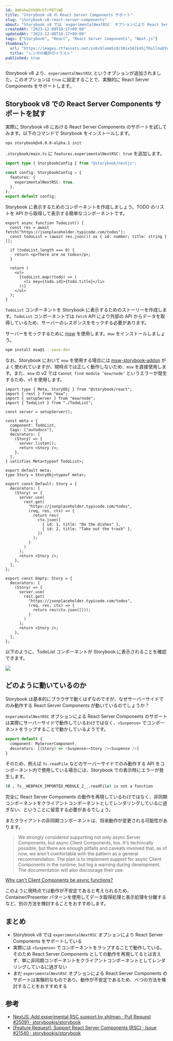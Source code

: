 ```yaml
---
id: 4mKnhw2VkQHchTrPQTiWE
title: "Storybook v8 の React Server Components サポート"
slug: "storybook-v8-react-server-components"
about: "Storybook v8 では `experimentalNextRSC` オプションにより React Server Components をサポートしています。しかし、このオプションは React Server Components としての動作を再現しているわけではありません。サーバーサイドで Storybook が動作してるわけではなく、非同期コンポーネントをクライアントでレンダリングしているに過ぎないことに留意すべきです。"
createdAt: "2023-12-09T18:17+09:00"
updatedAt: "2023-12-09T18:17+09:00"
tags: ["Storybook", "React", "React Server Components", "Next.js"]
thumbnail:
  url: "https://images.ctfassets.net/in6v9lxmm5c8/1KsxS6Ik4SjTKxllnuDYes/942fa2154243b3890c8e99e47e927cae/fireplace_renga_danro_illust_4172.png"
  title: "レンガの暖炉のイラスト"
published: true
---
```


Storybook v8 より、`experimentalNextRSC` というオプションが追加されました。このオプションは `true` に設定することで、実験的に React Server Components をサポートします。

## Storybook v8 での React Server Components サポートを試す

実際に Storybook v8 における React Server Components のサポートを試してみます。以下のコマンドで Storybook をインストールします。

```bash
npx storybook@v8.0.0-alpha.1 init
```

`.storybook/main.ts` に `features.experimentalNextRSC: true` を追加します。

```ts
import type { StorybookConfig } from "@storybook/nextjs";

const config: StorybookConfig = {
  features: {
    experimentalNextRSC: true,
  },
};
export default config;
```

Storybook に表示するためのコンポーネントを作成しましょう。TODO のリストを API から取得して表示する簡単なコンポーネントです。

```tsx:app/TodoList/TodoList.tsx
export async function TodoList() {
  const res = await fetch("https://jsonplaceholder.typicode.com/todos");
  const todoList = (await res.json()) as { id: number; title: string }[];

  if (todoList.length === 0) {
    return <p>There are no todos</p>;
  }

  return (
    <ul>
      {todoList.map((todo) => (
        <li key={todo.id}>{todo.title}</li>
      ))}
    </ul>
  );
}
```

`TodoList` コンポーネントを Storybook に表示するためのストーリーを作成します。`TodoList` コンポーネントでは `fetch` API により外部の API からデータを取得しているため、サーバーのレスポンスをモックする必要があります。

サーバーをモックするために [msw](https://mswjs.io/) を使用します。`msw` をインストールしましょう。

```bash
npm install msw@1 --save-dev
```

なお、Storybook において `msw` を使用する場合には [msw-storybook-addon](https://storybook.js.org/addons/msw-storybook-addon) がよく使われていますが、現時点では正しく動作しないため、`msw` を直接使用します。また、`msw` の v2 では `Cannot find module ‘msw/node’` というエラーが発生するため、v1 を使用します。

```tsx:app/TodoList/TodoList.stories.tsx
import type { Meta, StoryObj } from "@storybook/react";
import { rest } from "msw";
import { setupServer } from "msw/node";
import { TodoList } from "./TodoList";

const server = setupServer();

const meta = {
  component: TodoList,
  tags: ["autodocs"],
  decorators: [
    (Story) => {
      server.listen();
      return <Story />;
    },
  ],
} satisfies Meta<typeof TodoList>;

export default meta;
type Story = StoryObj<typeof meta>;

export const Default: Story = {
  decorators: [
    (Story) => {
      server.use(
        rest.get(
          "https://jsonplaceholder.typicode.com/todos",
          (req, res, ctx) => {
            return res(
              ctx.json([
                { id: 1, title: "Do the dishes" },
                { id: 2, title: "Take out the trash" },
              ])
            );
          }
        )
      );
      return <Story />;
    },
  ],
};

export const Empty: Story = {
  decorators: [
    (Story) => {
      server.use(
        rest.get(
          "https://jsonplaceholder.typicode.com/todos",
          (req, res, ctx) => {
            return res(ctx.json([]));
          }
        )
      );
      return <Story />;
    },
  ],
};
```

以下のように、TodoList コンポーネントが Storybook に表示されることを確認できます。

![](https://images.ctfassets.net/in6v9lxmm5c8/4kKoLwQRC5BfkhlmbAIFle/ab533a080bd1d1897be590c79ede42f2/__________2023-12-09_19.36.55.png)

## どのように動いているのか

Storybook は基本的にブラウザで動くはずなのですが、なぜサーバーサイドでのみ動作する React Server Components が動いているのでしょうか？

`experimentalNextRSC` オプションによる React Server Components のサポートは実際にサーバーサイドで動作しているわけではなく、`<Suspense>` でコンポーネントをラップすることで動かしているようです。

```ts
export default {
  component: MyServerComponent,
  decorators: [(Story) => <Suspense><Story /><Suspense />]
}
```

そのため、例えば `fs.readFile` などのサーバーサイドでのみ動作する API をコンポーネント内で使用している場合には、Storybook での表示時にエラーが発生します。

```sh
(0 , fs__WEBPACK_IMPORTED_MODULE_2__.readFile) is not a function
```

完全に React Server Components の動作を再現しているわけではなく、非同期コンポーネントをクライアントコンポーネントとしてレンダリングしているに過ぎない、ということに留意する必要があるでしょう。

またクライアントの非同期コンポーネントは、将来動作が変更される可能性があります。

> We strongly considered supporting not only async Server Components, but async Client Components, too. It's technically possible, but there are enough pitfalls and caveats involved that, as of now, we aren't comfortable with the pattern as a general recommendation. The plan is to implement support for async Client Components in the runtime, but log a warning during development. The documentation will also discourage their use.

[Why can't Client Components be async functions?](https://github.com/acdlite/rfcs/blob/first-class-promises/text/0000-first-class-support-for-promises.md#why-cant-client-components-be-async-functions)

このように現時点では動作が不安定であると考えられるため、Container/Presenter パターンを使用してデータ取得処理と表示処理を分離するなど、別の方法を検討することをおすすめします。

## まとめ

- Storybook v8 では `experimentalNextRSC` オプションにより React Server Components をサポートしている
- 実際には `<Suspense>` でコンポーネントをラップすることで動作している。そのため React Server Components としての動作を再現してるとは言えず、単に非同期コンポーネントをクライアントコンポーネントとしてレンダリングしているに過ぎない
- まだ `experimentalNextRSC` オプションによる React Server Components のサポートは実験的なものであり、動作が不安定であるため、べつの方法を検討することをおすすめする

## 参考

- [NextJS: Add experimental RSC support by shilman · Pull Request #25091 · storybookjs/storybook](https://github.com/storybookjs/storybook/pull/25091)
- [\[Feature Request\]: Support React Server Components (RSC) · Issue #21540 · storybookjs/storybook](https://github.com/storybookjs/storybook/issues/21540)
